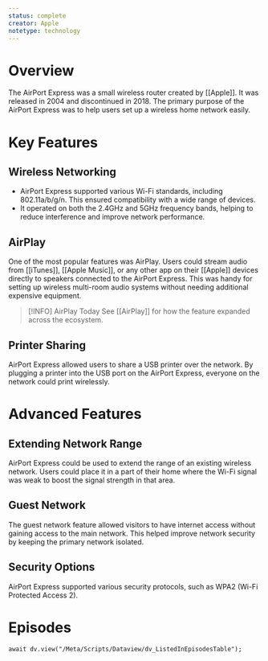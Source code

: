 ```yaml
---
status: complete
creator: Apple
notetype: technology
---
```

# Overview
The AirPort Express was a small wireless router created by [[Apple]]. It was released in 2004 and discontinued in 2018. The primary purpose of the AirPort Express was to help users set up a wireless home network easily.

# Key Features

## Wireless Networking
- AirPort Express supported various Wi-Fi standards, including 802.11a/b/g/n. This ensured compatibility with a wide range of devices. 
- It operated on both the 2.4GHz and 5GHz frequency bands, helping to reduce interference and improve network performance.

## AirPlay
One of the most popular features was AirPlay. Users could stream audio from [[iTunes]], [[Apple Music]], or any other app on their [[Apple]] devices directly to speakers connected to the AirPort Express. This was handy for setting up wireless multi-room audio systems without needing additional expensive equipment.

> [!INFO] AirPlay Today
> See [[AirPlay]] for how the feature expanded across the ecosystem.

## Printer Sharing
AirPort Express allowed users to share a USB printer over the network. By plugging a printer into the USB port on the AirPort Express, everyone on the network could print wirelessly.

# Advanced Features

## Extending Network Range
AirPort Express could be used to extend the range of an existing wireless network. Users could place it in a part of their home where the Wi-Fi signal was weak to boost the signal strength in that area.

## Guest Network
The guest network feature allowed visitors to have internet access without gaining access to the main network. This helped improve network security by keeping the primary network isolated.

## Security Options
AirPort Express supported various security protocols, such as WPA2 (Wi-Fi Protected Access 2).

# Episodes
```dataviewjs
await dv.view("/Meta/Scripts/Dataview/dv_ListedInEpisodesTable");
```
